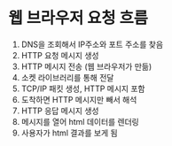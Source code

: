 # 웹 브라우저 요청 흐름

1. DNS을 조회해서 IP주소와 포트 주소를 찾음
2. HTTP 요청 메시지 생성
3. HTTP 메시지 전송 (웹 브라우저가 만듦)
4. 소켓 라이브러리를 통해 전달
5. TCP/IP 패킷 생성, HTTP 메시지 포함
6. 도착하면 HTTP 메시지만 빼서 해석
7. HTTP  응답 메시지 생성
8. 메시지를 열어 html 데이터를 렌더링
9. 사용자가 html 결과를 보게 됨